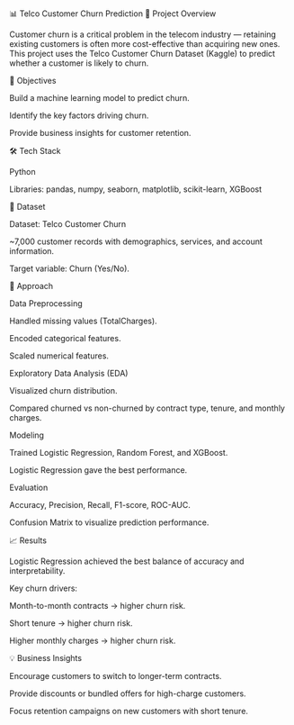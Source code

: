 📊 Telco Customer Churn Prediction
📌 Project Overview

Customer churn is a critical problem in the telecom industry — retaining existing customers is often more cost-effective than acquiring new ones. This project uses the Telco Customer Churn Dataset (Kaggle) to predict whether a customer is likely to churn.

🔎 Objectives

Build a machine learning model to predict churn.

Identify the key factors driving churn.

Provide business insights for customer retention.

🛠 Tech Stack

Python

Libraries: pandas, numpy, seaborn, matplotlib, scikit-learn, XGBoost

📂 Dataset

Dataset: Telco Customer Churn

~7,000 customer records with demographics, services, and account information.

Target variable: Churn (Yes/No).

🔬 Approach

Data Preprocessing

Handled missing values (TotalCharges).

Encoded categorical features.

Scaled numerical features.

Exploratory Data Analysis (EDA)

Visualized churn distribution.

Compared churned vs non-churned by contract type, tenure, and monthly charges.

Modeling

Trained Logistic Regression, Random Forest, and XGBoost.

Logistic Regression gave the best performance.

Evaluation

Accuracy, Precision, Recall, F1-score, ROC-AUC.

Confusion Matrix to visualize prediction performance.

📈 Results

Logistic Regression achieved the best balance of accuracy and interpretability.

Key churn drivers:

Month-to-month contracts → higher churn risk.

Short tenure → higher churn risk.

Higher monthly charges → higher churn risk.

💡 Business Insights

Encourage customers to switch to longer-term contracts.

Provide discounts or bundled offers for high-charge customers.

Focus retention campaigns on new customers with short tenure.

